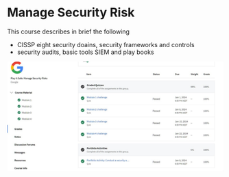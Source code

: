 # Manage Security Risk
This course describes in brief the following
- CISSP eight security doains, security frameworks and controls
- security audits, basic tools SIEM and play books

![comeplete](complete.jpg)